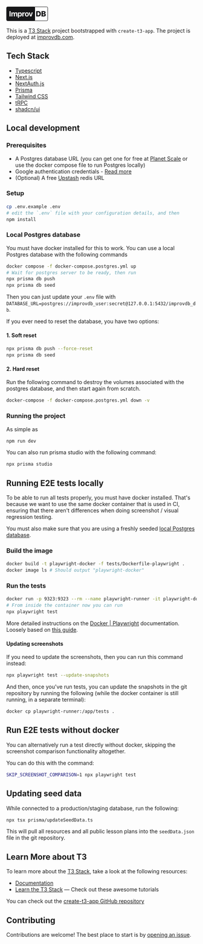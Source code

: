 ![ImprovDB](logo.png)

This is a [T3 Stack](https://create.t3.gg/) project bootstrapped with `create-t3-app`. The project is deployed at [improvdb.com](https://improvdb.com/).

## Tech Stack

- [Typescript](https://www.typescriptlang.org/docs/)
- [Next.js](https://nextjs.org)
- [NextAuth.js](https://next-auth.js.org)
- [Prisma](https://prisma.io)
- [Tailwind CSS](https://tailwindcss.com)
- [tRPC](https://trpc.io)
- [shadcn/ui](https://ui.shadcn.com/)

## Local development

### Prerequisites

- A Postgres database URL (you can get one for free at [Planet Scale](https://planetscale.com/) or use the docker compose file to run Postgres locally)
- Google authentication credentials - [Read more](https://next-auth.js.org/providers/google)
- (Optional) A free [Upstash](https://upstash.com/) redis URL

### Setup

```bash
cp .env.example .env
# edit the `.env` file with your configuration details, and then
npm install
```

### Local Postgres database

You must have docker installed for this to work. You can use a local Postgres database with the following commands

```bash
docker compose -f docker-compose.postgres.yml up
# Wait for postgres server to be ready, then run
npx prisma db push
npx prisma db seed
```

Then you can just update your `.env` file with `DATABASE_URL=postgres://improvdb_user:secret@127.0.0.1:5432/improvdb_db`.

If you ever need to reset the database, you have two options:

#### 1. Soft reset

```bash
npx prisma db push --force-reset
npx prisma db seed
```

#### 2. Hard reset

Run the following command to destroy the volumes associated with the postgres database, and then start again from scratch.

```bash
docker-compose -f docker-compose.postgres.yml down -v
```

### Running the project

As simple as

```bash
npm run dev
```

You can also run prisma studio with the following command:

```bash
npx prisma studio
```

## Running E2E tests locally

To be able to run all tests properly, you must have docker installed. That's because we want to use the same docker container that is used in CI, ensuring that there aren't differences when doing screenshot / visual regression testing.

You must also make sure that you are using a freshly seeded [local Postgres database](#local-postgres-database).

### Build the image

```bash
docker build -t playwright-docker -f tests/Dockerfile-playwright .
docker image ls # Should output "playwright-docker"
```

### Run the tests

```bash
docker run -p 9323:9323 --rm --name playwright-runner -it playwright-docker:latest /bin/bash
# From inside the container now you can run
npx playwright test
```

More detailed instructions on the [Docker | Playwright](https://playwright.dev/docs/docker) documentation. Loosely based on [this guide](https://www.digitalocean.com/community/tutorials/how-to-run-end-to-end-tests-using-playwright-and-docker#step-3-mdash-executing-the-tests).

#### Updating screenshots

If you need to update the screenshots, then you can run this command instead:

```bash
npx playwright test --update-snapshots
```

And then, once you've run tests, you can update the snapshots in the git repository by running the following (while the docker container is still running, in a separate terminal):

```bash
docker cp playwright-runner:/app/tests .
```

## Run E2E tests without docker

You can alternatively run a test directly without docker, skipping the screenshot comparison functionality altogether.

You can do this with the command:

```bash
SKIP_SCREENSHOT_COMPARISON=1 npx playwright test
```

## Updating seed data

While connected to a production/staging database, run the following:

```bash
npx tsx prisma/updateSeedData.ts
```

This will pull all resources and all public lesson plans into the `seedData.json` file in the git repository.

## Learn More about T3

To learn more about the [T3 Stack](https://create.t3.gg/), take a look at the following resources:

- [Documentation](https://create.t3.gg/)
- [Learn the T3 Stack](https://create.t3.gg/en/faq#what-learning-resources-are-currently-available) — Check out these awesome tutorials

You can check out the [create-t3-app GitHub repository](https://github.com/t3-oss/create-t3-app)

## Contributing

Contributions are welcome! The best place to start is by [opening an issue](https://github.com/aberonni/improvdb/issues).
